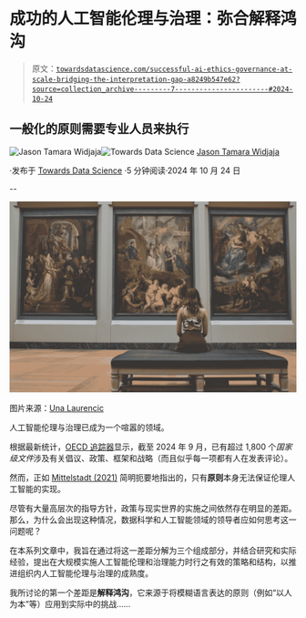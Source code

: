# 成功的人工智能伦理与治理：弥合解释鸿沟

> 原文：[`towardsdatascience.com/successful-ai-ethics-governance-at-scale-bridging-the-interpretation-gap-a8249b547e62?source=collection_archive---------7-----------------------#2024-10-24`](https://towardsdatascience.com/successful-ai-ethics-governance-at-scale-bridging-the-interpretation-gap-a8249b547e62?source=collection_archive---------7-----------------------#2024-10-24)

## 一般化的原则需要专业人员来执行

[](https://jasontwidjaja.medium.com/?source=post_page---byline--a8249b547e62--------------------------------)![Jason Tamara Widjaja](https://jasontwidjaja.medium.com/?source=post_page---byline--a8249b547e62--------------------------------)[](https://towardsdatascience.com/?source=post_page---byline--a8249b547e62--------------------------------)![Towards Data Science](https://towardsdatascience.com/?source=post_page---byline--a8249b547e62--------------------------------) [Jason Tamara Widjaja](https://jasontwidjaja.medium.com/?source=post_page---byline--a8249b547e62--------------------------------)

·发布于 [Towards Data Science](https://towardsdatascience.com/?source=post_page---byline--a8249b547e62--------------------------------) ·5 分钟阅读·2024 年 10 月 24 日

--

![](img/973097c4992ec789ae08c5b5221a084e.png)

图片来源：[Una Laurencic](https://www.pexels.com/photo/woman-sitting-on-ottoman-in-front-of-three-paintings-20967/)

人工智能伦理与治理已成为一个喧嚣的领域。

根据最新统计，[OECD 追踪器](https://oecd.ai/en/dashboards/overview/policy)显示，截至 2024 年 9 月，已有超过 1,800 个*国家级文件*涉及有关倡议、政策、框架和战略（而且似乎每一项都有人在发表评论）。

然而，正如 [Mittelstadt (2021)](https://www.nature.com/articles/s42256-019-0114-4) 简明扼要地指出的，只有**原则**本身无法保证伦理人工智能的实现。

尽管有大量高层次的指导方针，政策与现实世界的实施之间依然存在明显的差距。那么，为什么会出现这种情况，数据科学和人工智能领域的领导者应如何思考这一问题呢？

在本系列文章中，我旨在通过将这一差距分解为三个组成部分，并结合研究和实际经验，提出在大规模实施人工智能伦理和治理能力时行之有效的策略和结构，以推进组织内人工智能伦理与治理的成熟度。

我所讨论的第一个差距是**解释鸿沟**，它来源于将模糊语言表达的原则（例如“以人为本”等）应用到实际中的挑战……
